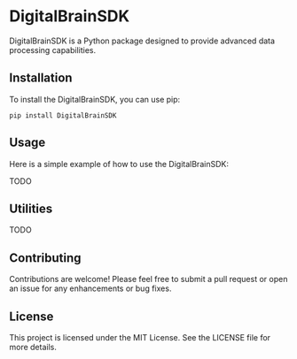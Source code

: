 # DigitalBrainSDK

DigitalBrainSDK is a Python package designed to provide advanced data processing capabilities. 

## Installation

To install the DigitalBrainSDK, you can use pip:

```
pip install DigitalBrainSDK
```

## Usage

Here is a simple example of how to use the DigitalBrainSDK:

TODO

## Utilities

TODO

## Contributing

Contributions are welcome! Please feel free to submit a pull request or open an issue for any enhancements or bug fixes.

## License

This project is licensed under the MIT License. See the LICENSE file for more details.